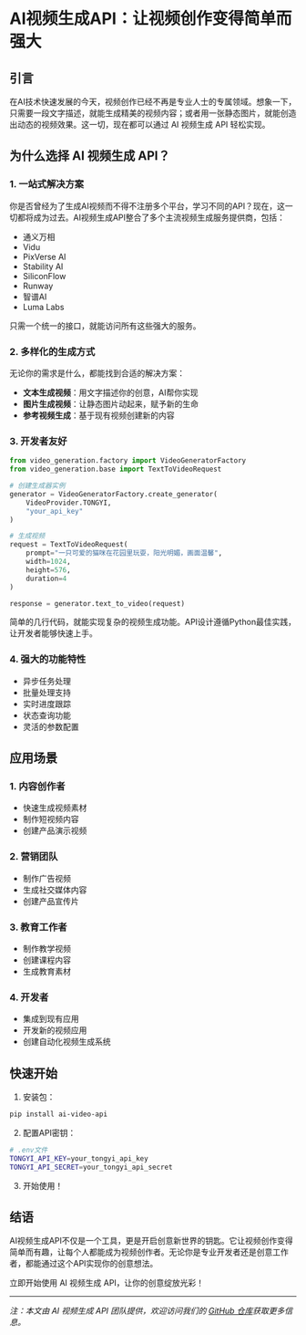 # AI视频生成API：让视频创作变得简单而强大

## 引言

在AI技术快速发展的今天，视频创作已经不再是专业人士的专属领域。想象一下，只需要一段文字描述，就能生成精美的视频内容；或者用一张静态图片，就能创造出动态的视频效果。这一切，现在都可以通过 AI 视频生成 API 轻松实现。

## 为什么选择 AI 视频生成 API？

### 1. 一站式解决方案

你是否曾经为了生成AI视频而不得不注册多个平台，学习不同的API？现在，这一切都将成为过去。AI视频生成API整合了多个主流视频生成服务提供商，包括：

- 通义万相
- Vidu
- PixVerse AI
- Stability AI
- SiliconFlow
- Runway
- 智谱AI
- Luma Labs

只需一个统一的接口，就能访问所有这些强大的服务。

### 2. 多样化的生成方式

无论你的需求是什么，都能找到合适的解决方案：

- **文本生成视频**：用文字描述你的创意，AI帮你实现
- **图片生成视频**：让静态图片动起来，赋予新的生命
- **参考视频生成**：基于现有视频创建新的内容

### 3. 开发者友好

```python
from video_generation.factory import VideoGeneratorFactory
from video_generation.base import TextToVideoRequest

# 创建生成器实例
generator = VideoGeneratorFactory.create_generator(
    VideoProvider.TONGYI,
    "your_api_key"
)

# 生成视频
request = TextToVideoRequest(
    prompt="一只可爱的猫咪在花园里玩耍，阳光明媚，画面温馨",
    width=1024,
    height=576,
    duration=4
)

response = generator.text_to_video(request)
```

简单的几行代码，就能实现复杂的视频生成功能。API设计遵循Python最佳实践，让开发者能够快速上手。

### 4. 强大的功能特性

- 异步任务处理
- 批量处理支持
- 实时进度跟踪
- 状态查询功能
- 灵活的参数配置

## 应用场景

### 1. 内容创作者

- 快速生成视频素材
- 制作短视频内容
- 创建产品演示视频

### 2. 营销团队

- 制作广告视频
- 生成社交媒体内容
- 创建产品宣传片

### 3. 教育工作者

- 制作教学视频
- 创建课程内容
- 生成教育素材

### 4. 开发者

- 集成到现有应用
- 开发新的视频应用
- 创建自动化视频生成系统

## 快速开始

1. 安装包：
```bash
pip install ai-video-api
```

2. 配置API密钥：
```bash
# .env文件
TONGYI_API_KEY=your_tongyi_api_key
TONGYI_API_SECRET=your_tongyi_api_secret
```

3. 开始使用！

## 结语

AI视频生成API不仅是一个工具，更是开启创意新世界的钥匙。它让视频创作变得简单而有趣，让每个人都能成为视频创作者。无论你是专业开发者还是创意工作者，都能通过这个API实现你的创意想法。

立即开始使用 AI 视频生成 API，让你的创意绽放光彩！

---

*注：本文由 AI 视频生成 API 团队提供，欢迎访问我们的 [GitHub 仓库](https://github.com/starryrbs/ai-video-api)获取更多信息。* 

